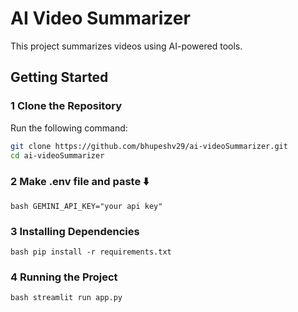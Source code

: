 # AI Video Summarizer  

This project summarizes videos using AI-powered tools.  

## Getting Started  

### 1 Clone the Repository  
Run the following command:  
```bash
git clone https://github.com/bhupeshv29/ai-videoSummarizer.git
cd ai-videoSummarizer

```

### 2  Make .env file and paste ⬇️
```bash GEMINI_API_KEY="your api key"```


### 3 Installing Dependencies
```bash pip install -r requirements.txt```




### 4 Running the Project
```bash streamlit run app.py```


